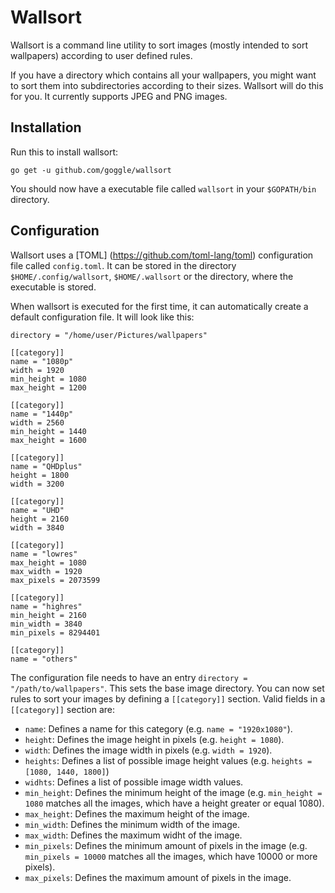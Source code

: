 # Wallsort

Wallsort is a command line utility to sort images (mostly intended to sort wallpapers)
according to user defined rules.

If you have a directory which contains all your wallpapers, you might want to
sort them into subdirectories according to their sizes. Wallsort will do this
for you. It currently supports JPEG and PNG images.


## Installation

Run this to install wallsort:
```
go get -u github.com/goggle/wallsort
```
You should now have a executable file called `wallsort` in your `$GOPATH/bin` directory.


## Configuration

Wallsort uses a [TOML] (https://github.com/toml-lang/toml) configuration file called
`config.toml`. It can be stored in the directory `$HOME/.config/wallsort`,
`$HOME/.wallsort` or the directory, where the executable is stored.

When wallsort is executed for the first time, it can automatically create a
default configuration file. It will look like this:
```
directory = "/home/user/Pictures/wallpapers"

[[category]]
name = "1080p"
width = 1920
min_height = 1080
max_height = 1200

[[category]]
name = "1440p"
width = 2560
min_height = 1440
max_height = 1600

[[category]]
name = "QHDplus"
height = 1800
width = 3200

[[category]]
name = "UHD"
height = 2160
width = 3840

[[category]]
name = "lowres"
max_height = 1080
max_width = 1920
max_pixels = 2073599

[[category]]
name = "highres"
min_height = 2160
min_width = 3840
min_pixels = 8294401

[[category]]
name = "others"
```
The configuration file needs to have an entry ```directory = "/path/to/wallpapers"```.
This sets the base image directory.
You can now set rules to sort your images by defining a ```[[category]]``` section.
Valid fields in a ```[[category]]``` section are:
* ```name```: Defines a name for this category (e.g. ```name = "1920x1080"```).
* ```height```: Defines the image height in pixels (e.g. ```height = 1080```).
* ```width```: Defines the image width in pixels (e.g. ```width = 1920```).
* ```heights```: Defines a list of possible image height values (e.g. ```heights = [1080, 1440, 1800]```)
* ```widhts```: Defines a list of possible image width values.
* ```min_height```: Defines the minimum height of the image (e.g. ```min_height = 1080``` matches all the images, which have a height greater or equal 1080).
* ```max_height```: Defines the maximum height of the image.
* ```min_width```: Defines the minimum width of the image.
* ```max_width```: Defines the maximum widht of the image.
* ```min_pixels```: Defines the minimum amount of pixels in the image (e.g. ```min_pixels = 10000``` matches all the images, which have 10000 or more pixels).
* ```max_pixels```: Defines the maximum amount of pixels in the image.
